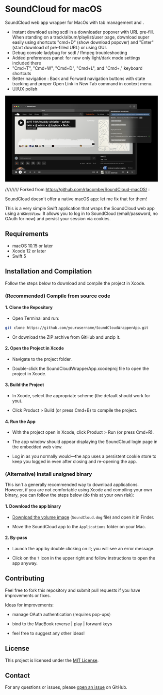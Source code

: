 # SoundCloud for macOS

SoundCloud web app wrapper for MacOs with tab management and .

- Instant download using scdl in a downloader popover with URL pre-fill. When standing on a track/album/playlist/user page, download super easily using shortcuts "cmd+D" (show download popover) and "Enter" (start download of pre-filled URL) or using GUI.
- Debug console ladybug for scdl / ffmpeg troubleshooting
- Added preferences panel: for now only light/dark mode settings included there
- "Cmd+T", "Cmd+W", "Cmd+D", "Cmd+L", and "Cmd+," keyboard shortcuts
- Better navigation : Back and Forward navigation buttons with state tracking and proper Open Link in New Tab command in context menu.
- UI/UX polish

![App screenshot.](screenshot1.png)


///////// Forked from https://github.com/rlacombe/SoundCloud-macOS/ :


SoundCloud doesn't offer a native macOS app: let me fix that for them! 

This is a very simple Swift application that wraps the SoundCloud web app using a `WKWebView`. It allows you to log in to SoundCloud (email/password, no OAuth for now) and persist your session via cookies. 

## Requirements

- macOS 10.15 or later
- Xcode 12 or later
- Swift 5

## Installation and Compilation

Follow the steps below to download and compile the project in Xcode.

### (Recommended) Compile from source code

#### 1. Clone the Repository

- Open Terminal and run:

```bash
git clone https://github.com/yourusername/SoundCloudWrapperApp.git
```

- Or download the ZIP archive from GitHub and unzip it.

#### 2. Open the Project in Xcode

- Navigate to the project folder.

- Double-click the SoundCloudWrapperApp.xcodeproj file to open the project in Xcode.

#### 3. Build the Project

- In Xcode, select the appropriate scheme (the default should work for you).

- Click Product > Build (or press Cmd+B) to compile the project.

#### 4. Run the App

- With the project open in Xcode, click Product > Run (or press Cmd+R).

- The app window should appear displaying the SoundCloud login page in the embedded web view.

- Log in as you normally would—the app uses a persistent cookie store to keep you logged in even after closing and re-opening the app.

### (Alternative) Install unsigned binary

This isn't a generally recommended way to download applications. However, if you are not comfortable using Xcode and compiling your own binary, you can follow the steps below (do this at your own risk):

#### 1. Download the app binary

- [Download the volume image](https://github.com/rlacombe/SoundCloud-macOS/releases/download/v0.1.0/SoundCloud.dmg) (`SoundCloud.dmg` file) and open it in Finder.

- Move the SoundCloud app to the `Applications` folder on your Mac.

#### 2. By-pass 

- Launch the app by double clicking on it; you will see an error message.

- Click on the `?` icon in the upper right and follow instructions to open the app anyway.


## Contributing

Feel free to fork this repository and submit pull requests if you have improvements or fixes. 

Ideas for improvements:

- manage OAuth authentication (requires pop-ups)

- bind to the MacBook reverse | play | forward keys

- feel free to suggest any other ideas!

## License

This project is licensed under the [MIT License](https://opensource.org/license/mit).

## Contact

For any questions or issues, please [open an issue](https://github.com/rlacombe/SoundCloud-macOS/issues) on GitHub.
